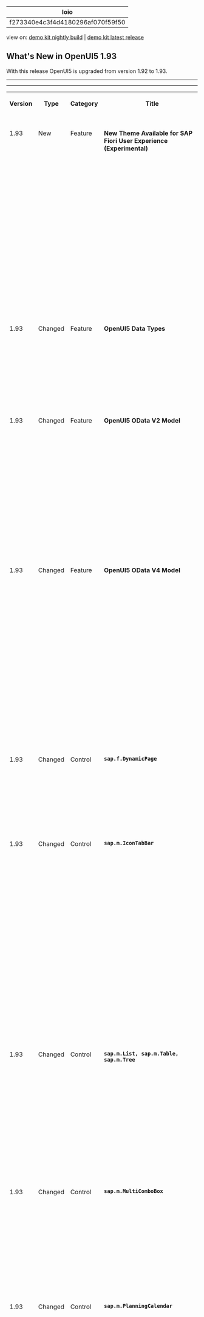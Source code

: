 <!-- loiof273340e4c3f4d4180296af070f59f50 -->

| loio |
| -----|
| f273340e4c3f4d4180296af070f59f50 |

<div id="loio">

view on: [demo kit nightly build](https://sdk.openui5.org/nightly/#/topic/f273340e4c3f4d4180296af070f59f50) | [demo kit latest release](https://sdk.openui5.org/topic/f273340e4c3f4d4180296af070f59f50)</div>

## What's New in OpenUI5 1.93

With this release OpenUI5 is upgraded from version 1.92 to 1.93.

***

****


<table>
<tr>
<th valign="top">

Version

</th>
<th valign="top">

Type

</th>
<th valign="top">

Category

</th>
<th valign="top">

Title

</th>
<th valign="top">

Description

</th>
<th valign="top">

Action

</th>
<th valign="top">

Available as of

</th>
</tr>
<tr>
<td valign="top">

1.93 

</td>
<td valign="top">

New 

</td>
<td valign="top">

Feature 

</td>
<td valign="top">

**New Theme Available for SAP Fiori User Experience \(Experimental\)** 

</td>
<td valign="top">

**New Theme Available for SAP Fiori User Experience \(Experimental\)**

We have introduced a new theme with 1.93.3, the preview version of the *Horizon* visual theme for SAP Fiori \(theme ID: `sap_horizon`\), as an addition to the existing themes. To preview the new theme, see [https://sdk.openui5.org/?sap-ui-theme=sap\_horizon\#/controls](https://sdk.openui5.org/?sap-ui-theme=sap_horizon#/controls).

> ### Note:  
> The theme has the status 'experimental' and thus is subject to change. It must not be used as a basis for custom themes as long as the status is 'experimental'.

<sub>New•Feature•Info Only•1.93</sub>

</td>
<td valign="top">

Info Only

</td>
<td valign="top">

2021-08-12

</td>
</tr>
<tr>
<td valign="top">

1.93 

</td>
<td valign="top">

Changed 

</td>
<td valign="top">

Feature 

</td>
<td valign="top">

**OpenUI5 Data Types** 

</td>
<td valign="top">

**OpenUI5 Data Types**

The new version of OpenUI5 introduces a new `skipDecimalsValidation` constraint for the `sap.ui.model.odata.type.Unit` and `sap.ui.model.odata.type.Currency` data types. It allows you to switch off validation on the number of decimals.

<sub>Changed•Feature•Info Only•1.93</sub>

</td>
<td valign="top">

Info Only 

</td>
<td valign="top">

2021-08-12

</td>
</tr>
<tr>
<td valign="top">

1.93 

</td>
<td valign="top">

Changed 

</td>
<td valign="top">

Feature 

</td>
<td valign="top">

**OpenUI5 OData V2 Model** 

</td>
<td valign="top">

**OpenUI5 OData V2 Model**

The new version of the OpenUI5 OData V2 model introduces the following features:

-   An OData V2-specific context, `sap.ui.model.odata.v2.Context`. Methods of the OData V2 model now return this context instead of the basis context, `sap.ui.model.Context`.

-   The new `sap.ui.model.ListBinding#getCount` method, which returns the count of entries in a list.


<sub>Changed•Feature•Info Only•1.93</sub>

</td>
<td valign="top">

Info Only 

</td>
<td valign="top">

2021-08-12

</td>
</tr>
<tr>
<td valign="top">

1.93 

</td>
<td valign="top">

Changed 

</td>
<td valign="top">

Feature 

</td>
<td valign="top">

**OpenUI5 OData V4 Model** 

</td>
<td valign="top">

**OpenUI5 OData V4 Model**

The new version of the OpenUI5 OData V4 model introduces the following features:

-   A `search` property in the `$$aggregation` binding parameter that allows you to specify a search that is executed before the aggregation. Note that this requires the service to support the `search` transformation in `$apply`. For more information, see [Search Before Data Aggregation](Extension_for_Data_Aggregation_7d91431.md#loio7d914317c0b64c23824bf932cc8a4ae1__section_SBDA).

-   A `retryAfter` property in the technical details of a message originating from a response with a `Retry-After` header. For more information, see [Accessing the HTTP Status Code](Server_Messages_in_the_OData_V4_Model_fbe1cb5.md#loiofbe1cb5613cf4a40a841750bf813238e__section_httpStatus).


<sub>Changed•Feature•Info Only•1.93</sub>

</td>
<td valign="top">

Info Only 

</td>
<td valign="top">

2021-08-12

</td>
</tr>
<tr>
<td valign="top">

1.93 

</td>
<td valign="top">

Changed 

</td>
<td valign="top">

Control 

</td>
<td valign="top">

**`sap.f.DynamicPage`** 

</td>
<td valign="top">

**`sap.f.DynamicPage`**

With the new `headerPinned` property and `headerContentPinnedStateChange` event, you can now control the pinned state of the `DynamicPageHeader` programmatically.For more information, see the [API Reference](https://sdk.openui5.org/api/sap.f.DynamicPage).

<sub>Changed•Control•Info Only•1.93</sub>

</td>
<td valign="top">

Info Only 

</td>
<td valign="top">

2021-08-12

</td>
</tr>
<tr>
<td valign="top">

1.93 

</td>
<td valign="top">

Changed 

</td>
<td valign="top">

Control 

</td>
<td valign="top">

**`sap.m.IconTabBar`** 

</td>
<td valign="top">

**`sap.m.IconTabBar`**

-   We have updated the design of the overflow tab according to the latest SAP Fiori guidelines.

    ![](images/loio90cdc6e0465245ea88856a64eb2f3bfa_LowRes.png)

    Additionally, when using the `StartAndEnd` tab overflow mode, both overflow tabs will display the number of tabs that they hold.

    ![](images/loiod507f84c6a874e65b56ccce1cc540b99_LowRes.png)

    For more information, see the [Sample](https://sdk.openui5.org/entity/sap.m.IconTabBar/sample/sap.m.sample.IconTabBarStartAndEndOverflow).

-   When the control is used in `Inline` header mode, icons can be added in front of the tab-filter titles. This allows, for example, the `sap.m.IconTabBar` control to be used as a horizontal navigation in the `sap.tnt.ToolHeader`.For more information, see the [Sample](https://sdk.openui5.org/entity/sap.m.IconTabBar/sample/sap.m.sample.IconTabBarInlineIcons).


<sub>Changed•Control•Info Only•1.93</sub>

</td>
<td valign="top">

Info Only 

</td>
<td valign="top">

2021-08-12

</td>
</tr>
<tr>
<td valign="top">

1.93 

</td>
<td valign="top">

Changed 

</td>
<td valign="top">

Control 

</td>
<td valign="top">

**`sap.m.List, sap.m.Table, sap.m.Tree`** 

</td>
<td valign="top">

**`sap.m.List, sap.m.Table, sap.m.Tree`**

We have provided a new toggle option in multi-selection mode for these controls: If the new `multiSelectMode` property has the `Default` value, the table renders the *Select All* checkbox in the column header as before. If the value of the property is `ClearAll`, the *Select All* checkbox and the related feature are no longer available. The list or table then provides an option to deselect all selected items at once. For more information, see the [API Reference](https://sdk.openui5.org/api/sap.m.ListBase%23methods/getMultiSelectMode) and the [Sample](https://sdk.openui5.org/entity/sap.m.Table/sample/sap.m.sample.TableMultiSelectMode).

<sub>Changed•Control•Info Only•1.93</sub>

</td>
<td valign="top">

Info Only 

</td>
<td valign="top">

2021-08-12

</td>
</tr>
<tr>
<td valign="top">

1.93 

</td>
<td valign="top">

Changed 

</td>
<td valign="top">

Control 

</td>
<td valign="top">

**`sap.m.MultiComboBox`** 

</td>
<td valign="top">

**`sap.m.MultiComboBox`**

We have the range selection functionality in `sap.m.MultiComboBox`. Two new parameters have been introduced to the `selectionChange` event: `changedItems` and `selectAll`. Users can now select a group of items by holding the [Shift\] key and selecting the checkboxes of the first and the last items from the desired group. For more information, see the [Sample](https://sdk.openui5.org/entity/sap.m.MultiComboBox/sample/sap.m.sample.MultiComboBox).

<sub>Changed•Control•Info Only•1.93</sub>

</td>
<td valign="top">

Info Only 

</td>
<td valign="top">

2021-08-12

</td>
</tr>
<tr>
<td valign="top">

1.93 

</td>
<td valign="top">

Changed 

</td>
<td valign="top">

Control 

</td>
<td valign="top">

**`sap.m.PlanningCalendar`** 

</td>
<td valign="top">

**`sap.m.PlanningCalendar`**

-   Application developers can now define relative timeframes that are different from the absolute values in the calendar. A relative view displays periods that are relative to a given custom start date. Common use-case scenarios include Week X, Day X \(since the start of a project\), etc. This feature is in experimental state. For more information, see the [API Reference](https://sdk.openui5.org/api/sap.m.PlanningCalendarView) and the [Sample](https://sdk.openui5.org/entity/sap.m.PlanningCalendar/sample/sap.m.sample.PlanningCalendarRelativeViews). 

-   We have introduced \(in experimental state\) a way to place custom content inside the `CalendarAppointment` control for non-SAP Fiori \(custom\) applications with a freestyle nature. When the `customContent` aggregation is used, the `title`, `text`, `description`, and `icon` properties of the appointment are ignored. The application developer must ensure that all of the accessibility requirements are met, and that the height of the content conforms with the height provided by the appointment. We do not recommend using interactive controls as content, as they may trigger unwanted selection of the appointment with unpredictable results. For more information, see the [API Reference](https://sdk.openui5.org/api/sap.ui.unified.CalendarAppointment).


<sub>Changed•Control•Info Only•1.93</sub>

</td>
<td valign="top">

Info Only 

</td>
<td valign="top">

2021-08-12

</td>
</tr>
<tr>
<td valign="top">

1.93 

</td>
<td valign="top">

Changed 

</td>
<td valign="top">

Control 

</td>
<td valign="top">

**`sap.m.SelectDialog`, `sap.m.TableSelectDialog`** 

</td>
<td valign="top">

**`sap.m.SelectDialog`, `sap.m.TableSelectDialog`**

The `updateStarted`, `updateFinished`, and `selectionChange` events from an inner list or a table are now exposed to the `sap.m.SelectDialog` and `sap.m.TableSelectDialog` controls. Application developers can use these events to achieve lazy loading with JSON model. For more information, see the [Sample](https://sdk.openui5.org/entity/sap.m.SelectDialog/sample/sap.m.sample.SelectDialogLazyLoading).

<sub>Changed•Control•Info Only•1.93</sub>

</td>
<td valign="top">

Info Only 

</td>
<td valign="top">

2021-08-12

</td>
</tr>
<tr>
<td valign="top">

1.93 

</td>
<td valign="top">

Changed 

</td>
<td valign="top">

Control 

</td>
<td valign="top">

**`sap.tnt.ToolPage`** 

</td>
<td valign="top">

**`sap.tnt.ToolPage`**

We have added a new `subHeader` aggregation to the control. You can use it to create a horizontal navigation bar in the tool page layout. For more information, see the [Sample](https://sdk.openui5.org/entity/sap.tnt.ToolPage/sample/sap.tnt.sample.ToolPageNavigation).

<sub>Changed•Control•Info Only•1.93</sub>

</td>
<td valign="top">

Info Only 

</td>
<td valign="top">

2021-08-12

</td>
</tr>
<tr>
<td valign="top">

1.93 

</td>
<td valign="top">

Changed 

</td>
<td valign="top">

Control 

</td>
<td valign="top">

**`sap.ui.integration.widgets.Card`** 

</td>
<td valign="top">

**`sap.ui.integration.widgets.Card`**

-   We have introduced a Configuration Editor tool that supports the card integration process on the customer side. Roles that can use the Configuration Editor include local administrators, page/content administrators, and translators. For more information, see the [Configuration Editor](https://sdk.openui5.org/test-resources/sap/ui/integration/demokit/cardExplorer/webapp/index.html#/designtime/overview) section and a [Card Sample](https://sdk.openui5.org/test-resources/sap/ui/integration/demokit/cardExplorer/webapp/index.html#/explore/list) in the Card Explorer.

-   We have added \(in experimental state\) a new feature, and now Integration cards can have a footer with actionable buttons. Additionally, the List type card is enhanced and now list items support the same actionable buttons, including the option to remove the item. This behavior is achieved using the new `actionsStrip` \(experimental\) property that describes all buttons and their behavior. For more information, see the [Footer](https://sdk.openui5.org/test-resources/sap/ui/integration/demokit/cardExplorer/webapp/index.html#/learn/footer), and [List Card](https://sdk.openui5.org/test-resources/sap/ui/integration/demokit/cardExplorer/webapp/index.html#/learn/types/list) sections, and the [Footer](https://sdk.openui5.org/test-resources/sap/ui/integration/demokit/cardExplorer/webapp/index.html#/explore/footer) and [List Card Quick Actions](https://sdk.openui5.org/test-resources/sap/ui/integration/demokit/cardExplorer/webapp/index.html#/explore/list/quickActions) samples in the Card Explorer.


<sub>Changed•Control•Info Only•1.93</sub>

</td>
<td valign="top">

Info Only 

</td>
<td valign="top">

2021-08-12

</td>
</tr>
<tr>
<td valign="top">

1.93 

</td>
<td valign="top">

Changed 

</td>
<td valign="top">

Control 

</td>
<td valign="top">

**`sap.uxap.ObjectPageLayout`** 

</td>
<td valign="top">

**`sap.uxap.ObjectPageLayout`**

With the new `headerContentPinned` property and `pinnedStateChange` event, you can now control the pinned state of the `DynamicPageHeader` programmatically.For more information, see the [API Reference](https://sdk.openui5.org/api/sap.uxap.ObjectPageLayout).

<sub>Changed•Control•Info Only•1.93</sub>

</td>
<td valign="top">

Info Only 

</td>
<td valign="top">

2021-08-12

</td>
</tr>
<tr>
<td valign="top">

1.93 

</td>
<td valign="top">

Changed 

</td>
<td valign="top">

Feature 

</td>
<td valign="top">

**Demo Kit Change Version Dialog** 

</td>
<td valign="top">

**Demo Kit Change Version Dialog**

We have improved the *Change Version* dialog to help you find the desired version faster. We grouped the patch numbers according to minor version, and we added a search field.

![](images/loio859079fb6af543689477c5e4713c2973_HiRes.png)

<sub>Changed•Feature•Info Only•1.93</sub>

</td>
<td valign="top">

Info Only 

</td>
<td valign="top">

2021-08-12

</td>
</tr>
</table>

**Parent topic:**[Previous Versions](Previous_Versions_6660a59.md "")

**Related Information**  


[What's New in OpenUI5 1.119](What_s_New_in_OpenUI5_1_119_0b1903a.md "With this release OpenUI5 is upgraded from version 1.118 to 1.119.")

[What's New in OpenUI5 1.118](What_s_New_in_OpenUI5_1_118_3eecbde.md "With this release OpenUI5 is upgraded from version 1.117 to 1.118.")

[What's New in OpenUI5 1.117](What_s_New_in_OpenUI5_1_117_029d3b4.md "With this release OpenUI5 is upgraded from version 1.116 to 1.117.")

[What's New in OpenUI5 1.116](What_s_New_in_OpenUI5_1_116_ebd6f34.md "With this release OpenUI5 is upgraded from version 1.115 to 1.116.")

[What's New in OpenUI5 1.115](What_s_New_in_OpenUI5_1_115_409fde8.md "With this release OpenUI5 is upgraded from version 1.114 to 1.115.")

[What's New in OpenUI5 1.114](What_s_New_in_OpenUI5_1_114_890fce1.md "With this release OpenUI5 is upgraded from version 1.113 to 1.114.")

[What's New in OpenUI5 1.113](What_s_New_in_OpenUI5_1_113_a9553fe.md "With this release OpenUI5 is upgraded from version 1.112 to 1.113.")

[What's New in OpenUI5 1.112](What_s_New_in_OpenUI5_1_112_34afc69.md "With this release OpenUI5 is upgraded from version 1.111 to 1.112.")

[What's New in OpenUI5 1.111](What_s_New_in_OpenUI5_1_111_7a67837.md "With this release OpenUI5 is upgraded from version 1.110 to 1.111.")

[What's New in OpenUI5 1.110](What_s_New_in_OpenUI5_1_110_71a855c.md "With this release OpenUI5 is upgraded from version 1.109 to 1.110.")

[What's New in OpenUI5 1.109](What_s_New_in_OpenUI5_1_109_3264bd2.md "With this release OpenUI5 is upgraded from version 1.108 to 1.109.")

[What's New in OpenUI5 1.108](What_s_New_in_OpenUI5_1_108_66e33f0.md "With this release OpenUI5 is upgraded from version 1.107 to 1.108.")

[What's New in OpenUI5 1.107](What_s_New_in_OpenUI5_1_107_d4ff916.md "With this release OpenUI5 is upgraded from version 1.106 to 1.107.")

[What's New in OpenUI5 1.106](What_s_New_in_OpenUI5_1_106_5b497b0.md "With this release OpenUI5 is upgraded from version 1.105 to 1.106.")

[What's New in OpenUI5 1.105](What_s_New_in_OpenUI5_1_105_4d6c00e.md "With this release OpenUI5 is upgraded from version 1.104 to 1.105.")

[What's New in OpenUI5 1.104](What_s_New_in_OpenUI5_1_104_69e567c.md "With this release OpenUI5 is upgraded from version 1.103 to 1.104.")

[What's New in OpenUI5 1.103](What_s_New_in_OpenUI5_1_103_0e98c76.md "With this release OpenUI5 is upgraded from version 1.102 to 1.103.")

[What's New in OpenUI5 1.102](What_s_New_in_OpenUI5_1_102_f038c99.md "With this release OpenUI5 is upgraded from version 1.101 to 1.102.")

[What's New in OpenUI5 1.101](What_s_New_in_OpenUI5_1_101_7733b00.md "With this release OpenUI5 is upgraded from version 1.100 to 1.101.")

[What's New in OpenUI5 1.100](What_s_New_in_OpenUI5_1_100_27dec1d.md "With this release OpenUI5 is upgraded from version 1.99 to 1.100.")

[What's New in OpenUI5 1.99](What_s_New_in_OpenUI5_1_99_4f35848.md "With this release OpenUI5 is upgraded from version 1.98 to 1.99.")

[What's New in OpenUI5 1.98](What_s_New_in_OpenUI5_1_98_d9f16f2.md "With this release OpenUI5 is upgraded from version 1.97 to 1.98.")

[What's New in OpenUI5 1.97](What_s_New_in_OpenUI5_1_97_fa0e282.md "With this release OpenUI5 is upgraded from version 1.96 to 1.97.")

[What's New in OpenUI5 1.96](What_s_New_in_OpenUI5_1_96_7a9269f.md "With this release OpenUI5 is upgraded from version 1.95 to 1.96.")

[What's New in OpenUI5 1.95](What_s_New_in_OpenUI5_1_95_a1aea67.md "With this release OpenUI5 is upgraded from version 1.94 to 1.95.")

[What's New in OpenUI5 1.94](What_s_New_in_OpenUI5_1_94_c40f1e6.md "With this release OpenUI5 is upgraded from version 1.93 to 1.94.")

[What's New in OpenUI5 1.92](What_s_New_in_OpenUI5_1_92_1ef345d.md "With this release OpenUI5 is upgraded from version 1.91 to 1.92.")

[What's New in OpenUI5 1.91](What_s_New_in_OpenUI5_1_91_0a2bd79.md "With this release OpenUI5 is upgraded from version 1.90 to 1.91.")

[What's New in OpenUI5 1.90](What_s_New_in_OpenUI5_1_90_91c10c2.md "With this release OpenUI5 is upgraded from version 1.89 to 1.90.")

[What's New in OpenUI5 1.89](What_s_New_in_OpenUI5_1_89_e56cddc.md "With this release OpenUI5 is upgraded from version 1.88 to 1.89.")

[What's New in OpenUI5 1.88](What_s_New_in_OpenUI5_1_88_e15a206.md "With this release OpenUI5 is upgraded from version 1.87 to 1.88.")

[What's New in OpenUI5 1.87](What_s_New_in_OpenUI5_1_87_b506da7.md "With this release OpenUI5 is upgraded from version 1.86 to 1.87.")

[What's New in OpenUI5 1.86](What_s_New_in_OpenUI5_1_86_4c1c959.md "With this release OpenUI5 is upgraded from version 1.85 to 1.86.")

[What's New in OpenUI5 1.85](What_s_New_in_OpenUI5_1_85_1d18eb5.md "With this release OpenUI5 is upgraded from version 1.84 to 1.85.")

[What's New in OpenUI5 1.84](What_s_New_in_OpenUI5_1_84_dc76640.md "With this release OpenUI5 is upgraded from version 1.82 to 1.84.")

[What's New in OpenUI5 1.82](What_s_New_in_OpenUI5_1_82_3a8dd13.md "With this release OpenUI5 is upgraded from version 1.81 to 1.82.")

[What's New in OpenUI5 1.81](What_s_New_in_OpenUI5_1_81_f5e2a21.md "With this release OpenUI5 is upgraded from version 1.80 to 1.81.")

[What's New in OpenUI5 1.80](What_s_New_in_OpenUI5_1_80_8cee506.md "With this release OpenUI5 is upgraded from version 1.79 to 1.80.")

[What's New in OpenUI5 1.79](What_s_New_in_OpenUI5_1_79_99c4cdc.md "With this release OpenUI5 is upgraded from version 1.78 to 1.79.")

[What's New in OpenUI5 1.78](What_s_New_in_OpenUI5_1_78_f09b63e.md "With this release OpenUI5 is upgraded from version 1.77 to 1.78.")

[What's New in OpenUI5 1.77](What_s_New_in_OpenUI5_1_77_c46b439.md "With this release OpenUI5 is upgraded from version 1.76 to 1.77.")

[What's New in OpenUI5 1.76](What_s_New_in_OpenUI5_1_76_aad03b5.md "With this release OpenUI5 is upgraded from version 1.75 to 1.76.")

[What's New in OpenUI5 1.75](What_s_New_in_OpenUI5_1_75_5cbb62d.md "With this release OpenUI5 is upgraded from version 1.74 to 1.75.")

[What's New in OpenUI5 1.74](What_s_New_in_OpenUI5_1_74_c22208a.md "With this release OpenUI5 is upgraded from version 1.73 to 1.74.")

[What's New in OpenUI5 1.73](What_s_New_in_OpenUI5_1_73_231dd13.md "With this release OpenUI5 is upgraded from version 1.72 to 1.73.")

[What's New in OpenUI5 1.72](What_s_New_in_OpenUI5_1_72_521cad9.md "With this release OpenUI5 is upgraded from version 1.71 to 1.72.")

[What's New in OpenUI5 1.71](What_s_New_in_OpenUI5_1_71_a93a6a3.md "With this release OpenUI5 is upgraded from version 1.70 to 1.71.")

[What's New in OpenUI5 1.70](What_s_New_in_OpenUI5_1_70_f073d69.md "With this release OpenUI5 is upgraded from version 1.69 to 1.70.")

[What's New in OpenUI5 1.69](What_s_New_in_OpenUI5_1_69_89a18bd.md "With this release OpenUI5 is upgraded from version 1.68 to 1.69.")

[What's New in OpenUI5 1.68](What_s_New_in_OpenUI5_1_68_f94bf93.md "With this release OpenUI5 is upgraded from version 1.67 to 1.68.")

[What's New in OpenUI5 1.67](What_s_New_in_OpenUI5_1_67_a6b1472.md "With this release OpenUI5 is upgraded from version 1.66 to 1.67.")

[What's New in OpenUI5 1.66](What_s_New_in_OpenUI5_1_66_c9896e9.md "With this release OpenUI5 is upgraded from version 1.65 to 1.66.")

[What's New in OpenUI5 1.65](What_s_New_in_OpenUI5_1_65_0f5acfd.md "With this release OpenUI5 is upgraded from version 1.64 to 1.65.")

[What's New in OpenUI5 1.64](What_s_New_in_OpenUI5_1_64_0e30822.md "With this release OpenUI5 is upgraded from version 1.63 to 1.64.")

[What's New in OpenUI5 1.63](What_s_New_in_OpenUI5_1_63_e8d9da7.md "With this release OpenUI5 is upgraded from version 1.62 to 1.63.")

[What's New in OpenUI5 1.62](What_s_New_in_OpenUI5_1_62_771f4d5.md "With this release OpenUI5 is upgraded from version 1.61 to 1.62.")

[What's New in OpenUI5 1.61](What_s_New_in_OpenUI5_1_61_d991552.md "With this release OpenUI5 is upgraded from version 1.60 to 1.61.")

[What's New in OpenUI5 1.60](What_s_New_in_OpenUI5_1_60_5a0e1f7.md "With this release OpenUI5 is upgraded from version 1.58 to 1.60.")

[What's New in OpenUI5 1.58](What_s_New_in_OpenUI5_1_58_7c927aa.md "With this release OpenUI5 is upgraded from version 1.56 to 1.58.")

[What's New in OpenUI5 1.56](What_s_New_in_OpenUI5_1_56_108b7fd.md "With this release OpenUI5 is upgraded from version 1.54 to 1.56.")

[What's New in OpenUI5 1.54](What_s_New_in_OpenUI5_1_54_c838330.md "With this release OpenUI5 is upgraded from version 1.52 to 1.54.")

[What's New in OpenUI5 1.52](What_s_New_in_OpenUI5_1_52_849e1b6.md "With this release OpenUI5 is upgraded from version 1.50 to 1.52.")

[What's New in OpenUI5 1.50](What_s_New_in_OpenUI5_1_50_759e9f3.md "With this release OpenUI5 is upgraded from version 1.48 to 1.50.")

[What's New in OpenUI5 1.48](What_s_New_in_OpenUI5_1_48_fa1efac.md "With this release OpenUI5 is upgraded from version 1.46 to 1.48.")

[What's New in OpenUI5 1.46](What_s_New_in_OpenUI5_1_46_6307539.md "With this release OpenUI5 is upgraded from version 1.44 to 1.46.")

[What's New in OpenUI5 1.44](What_s_New_in_OpenUI5_1_44_a0cb7a0.md "With this release OpenUI5 is upgraded from version 1.42 to 1.44.")

[What's New in OpenUI5 1.42](What_s_New_in_OpenUI5_1_42_468b05d.md "With this release OpenUI5 is upgraded from version 1.40 to 1.42.")

[What's New in OpenUI5 1.40](What_s_New_in_OpenUI5_1_40_fbab50e.md "With this release OpenUI5 is upgraded from version 1.38 to 1.40.")

[What's New in OpenUI5 1.38](What_s_New_in_OpenUI5_1_38_f218918.md "With this release OpenUI5 is upgraded from version 1.36 to 1.38.")

